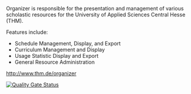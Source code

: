 Organizer is responsible for the presentation and management of various scholastic resources for the University of Applied Sciences Central Hesse (THM).

Features include:
<ul>
    <li>Schedule Management, Display, and Export</li>
    <li>Curriculum Management and Display</li>
    <li>Usage Statistic Display and Export</li>
    <li>General Resource Administration</li>    
</ul>

http://www.thm.de/organizer

[![Quality Gate Status](https://sonarcloud.io/api/project_badges/measure?project=jpbm04_com_organizer&metric=alert_status)](https://sonarcloud.io/dashboard?id=jpbm04_com_organizer)
